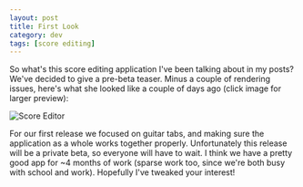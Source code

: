 ```yaml
---           
layout: post
title: First Look
category: dev
tags: [score editing]
---
```


So what's this score editing application I've been talking about in my posts?
We've decided to give a pre-beta teaser. Minus a couple of rendering issues,
here's what she looked like a couple of days ago (click image for larger
preview):

![Score Editor](http://www.cs.ualberta.ca/~gedge/tabeditor/tabeditor_aug17.png)

<!-- more -->

For our first release we focused on guitar tabs, and making sure the
application as a whole works together properly. Unfortunately this release will
be a private beta, so everyone will have to wait. I think we have a pretty good
app for ~4 months of work (sparse work too, since we're both busy with school
and work). Hopefully I've tweaked your interest!
